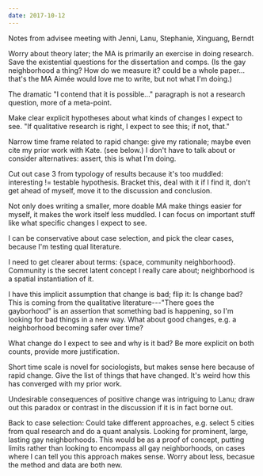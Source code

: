 ```yaml
---
date: 2017-10-12
---
```


Notes from advisee meeting with Jenni, Lanu, Stephanie, Xinguang, Berndt

Worry about theory later; the MA is primarily an exercise in doing research. Save the existential questions for the dissertation and comps. (Is the gay neighborhood a thing? How do we measure it? could be a whole paper... that's the MA Aimée would love me to write, but not what I'm doing.)

The dramatic "I contend that it is possible..." paragraph is not a research question, more of a meta-point.

Make clear explicit hypotheses about what kinds of changes I expect to see. "If qualitative research is right, I expect to see this; if not, that."

Narrow time frame related to rapid change: give my rationale; maybe even cite my prior work with Kate. (see below.) I don't have to talk about or consider alternatives: assert, this is what I'm doing.

Cut out case 3 from typology of results because it's too muddled: interesting != testable hypothesis. Bracket this, deal with it if I find it, don't get ahead of myself, move it to the discussion and conclusion.

Not only does writing a smaller, more doable MA make things easier for myself, it makes the work itself less muddled. I can focus on important stuff like what specific changes I expect to see.

I can be conservative about case selection, and pick the clear cases, because I'm testing qual literature.

I need to get clearer about terms: {space, community neighborhood}. Community is the secret latent concept I really care about; neighborhood is a spatial instantiation of it.

I have this implicit assumption that change is bad; flip it: Is change bad? This is coming from the qualitative literature---"There goes the gayborhood" is an assertion that something bad is happening, so I'm looking for bad things in a new way. What about good changes, e.g. a neighborhood becoming safer over time?

What change do I expect to see and why is it bad? Be more explicit on both counts, provide more justification.

Short time scale is novel for sociologists, but makes sense here because of rapid change. Give the list of things that have changed. It's weird how this has converged with my prior work.

Undesirable consequences of positive change was intriguing to Lanu; draw out this paradox or contrast in the discussion if it is in fact borne out.

Back to case selection: Could take different approaches, e.g. select 5 cities from qual research and do a quant analysis. Looking for prominent, large, lasting gay neighborhoods. This would be as a proof of concept, putting limits rather than looking to encompass all gay neighborhoods, on cases where I can tell you this approach makes sense. Worry about less, becasue the method and data are both new.
